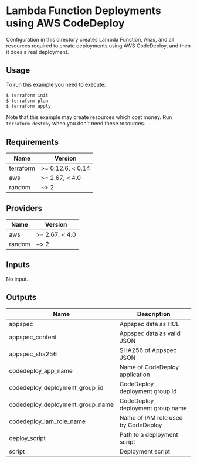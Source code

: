 # Lambda Function Deployments using AWS CodeDeploy

Configuration in this directory creates Lambda Function, Alias, and all resources required to create deployments using AWS CodeDeploy, and then it does a real deployment.

## Usage

To run this example you need to execute:

```bash
$ terraform init
$ terraform plan
$ terraform apply
```

Note that this example may create resources which cost money. Run `terraform destroy` when you don't need these resources.

<!-- BEGINNING OF PRE-COMMIT-TERRAFORM DOCS HOOK -->
## Requirements

| Name | Version |
|------|---------|
| terraform | >= 0.12.6, < 0.14 |
| aws | >= 2.67, < 4.0 |
| random | ~> 2 |

## Providers

| Name | Version |
|------|---------|
| aws | >= 2.67, < 4.0 |
| random | ~> 2 |

## Inputs

No input.

## Outputs

| Name | Description |
|------|-------------|
| appspec | Appspec data as HCL |
| appspec\_content | Appspec data as valid JSON |
| appspec\_sha256 | SHA256 of Appspec JSON |
| codedeploy\_app\_name | Name of CodeDeploy application |
| codedeploy\_deployment\_group\_id | CodeDeploy deployment group id |
| codedeploy\_deployment\_group\_name | CodeDeploy deployment group name |
| codedeploy\_iam\_role\_name | Name of IAM role used by CodeDeploy |
| deploy\_script | Path to a deployment script |
| script | Deployment script |

<!-- END OF PRE-COMMIT-TERRAFORM DOCS HOOK -->
